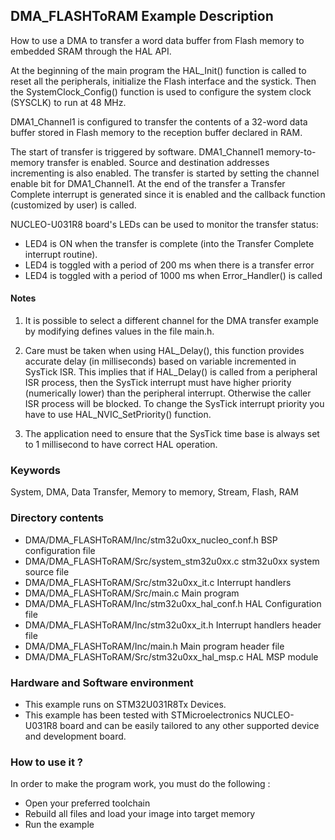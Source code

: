 ## <b>DMA_FLASHToRAM Example Description</b>

How to use a DMA to transfer a word data buffer from Flash memory to embedded 
SRAM through the HAL API.

At the beginning of the main program the HAL_Init() function is called to reset 
all the peripherals, initialize the Flash interface and the systick.
Then the SystemClock_Config() function is used to configure the system
clock (SYSCLK) to run at 48 MHz.

DMA1_Channel1 is configured to transfer the contents of a 32-word data 
buffer stored in Flash memory to the reception buffer declared in RAM.

The start of transfer is triggered by software. DMA1_Channel1 memory-to-memory
transfer is enabled. Source and destination addresses incrementing is also enabled.
The transfer is started by setting the channel enable bit for DMA1_Channel1.
At the end of the transfer a Transfer Complete interrupt is generated since it
is enabled and the callback function (customized by user) is called.

NUCLEO-U031R8 board's LEDs can be used to monitor the transfer status:

 - LED4 is ON when the transfer is complete (into the Transfer Complete interrupt
   routine).
 - LED4 is toggled with a period of 200 ms when there is a transfer error 
 - LED4 is toggled with a period of 1000 ms when Error_Handler() is called

#### <b>Notes</b>
 
 1. It is possible to select a different channel for the DMA transfer
    example by modifying defines values in the file main.h.

 2. Care must be taken when using HAL_Delay(), this function provides accurate delay (in milliseconds)
    based on variable incremented in SysTick ISR. This implies that if HAL_Delay() is called from
    a peripheral ISR process, then the SysTick interrupt must have higher priority (numerically lower)
    than the peripheral interrupt. Otherwise the caller ISR process will be blocked.
    To change the SysTick interrupt priority you have to use HAL_NVIC_SetPriority() function.
      
 3. The application need to ensure that the SysTick time base is always set to 1 millisecond
    to have correct HAL operation.

### <b>Keywords</b>

System, DMA, Data Transfer, Memory to memory, Stream, Flash, RAM

### <b>Directory contents</b>

  - DMA/DMA_FLASHToRAM/Inc/stm32u0xx_nucleo_conf.h     BSP configuration file
  - DMA/DMA_FLASHToRAM/Src/system_stm32u0xx.c           stm32u0xx system source file
  - DMA/DMA_FLASHToRAM/Src/stm32u0xx_it.c               Interrupt handlers
  - DMA/DMA_FLASHToRAM/Src/main.c                             Main program
  - DMA/DMA_FLASHToRAM/Inc/stm32u0xx_hal_conf.h         HAL Configuration file
  - DMA/DMA_FLASHToRAM/Inc/stm32u0xx_it.h               Interrupt handlers header file
  - DMA/DMA_FLASHToRAM/Inc/main.h                             Main program header file
  - DMA/DMA_FLASHToRAM/Src/stm32u0xx_hal_msp.c          HAL MSP module

     
### <b>Hardware and Software environment</b>

  - This example runs on STM32U031R8Tx Devices.
  - This example has been tested with STMicroelectronics NUCLEO-U031R8 
    board and can be easily tailored to any other supported device 
    and development board.    

### <b>How to use it ?</b>

In order to make the program work, you must do the following :

 - Open your preferred toolchain 
 - Rebuild all files and load your image into target memory
 - Run the example
